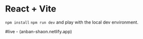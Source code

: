 # React + Vite

`npm install`
`npm run dev` and play with the local dev environment.

#live - (anban-shaon.netlify.app)

